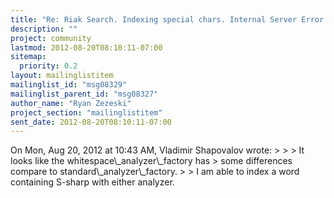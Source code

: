 ```yaml
---
title: "Re: Riak Search. Indexing special chars. Internal Server Error."
description: ""
project: community
lastmod: 2012-08-20T08:10:11-07:00
sitemap:
  priority: 0.2
layout: mailinglistitem
mailinglist_id: "msg08329"
mailinglist_parent_id: "msg08327"
author_name: "Ryan Zezeski"
project_section: "mailinglistitem"
sent_date: 2012-08-20T08:10:11-07:00
---
```



On Mon, Aug 20, 2012 at 10:43 AM, Vladimir Shapovalov
wrote:
&gt;
&gt;
&gt; It looks like the whitespace\\_analyzer\\_factory has
&gt; some differences compare to standard\\_analyzer\\_factory.
&gt;
&gt;
I am able to index a word containing S-sharp with either analyzer.
